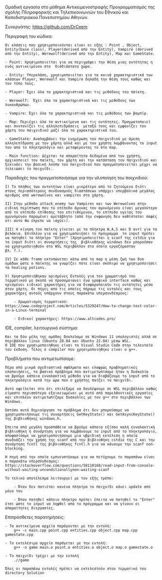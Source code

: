 Ομαδική εργασία στο μάθημα Αντικειμενοστραφής Προγραμματισμός της σχολής Πληροφορικής και Τηλεπικοινωνιών του Εθνικού και Καποδιστριακού Πανεπιστημίου Αθηνών.

Συνεργάτης: https://github.com/DrCeem

Περιγραφή του κώδικα: 

    Οι κλάσεις που χρησιμοποιούνται είναι οι εξής : Point , Object, Entity(base class), Player(derived από την Entity), Vampire (derived από την Entity), Werewolf(derived από την Entity), Map και GameState. 
    
    - Point: Χρησιμοποιείται για να περιγράψει την θέση μιας οντότητας η ενός αντικειμένου στο  δισδιάστατο χώρο. 
    
    - Entity: Υπερκλάση, χρησιμοποιείται για τα κοινά χαρακτηριστικά των κλάσεων Player, Werewolf και Vampire δηλαδή την θέση τους καθώς και τον τύπο τους. 
    
    - Player: Έχει όλα τα χαρακτηριστικά και τις μεθόδους του παίκτη. 
    
    - Werewolf:  Έχει όλα τα χαρακτηριστικά και τις μεθόδους των λυκανθρώπων. 

    - Vampire: Έχει όλα τα χαρακτηριστικά και τις μεθόδους των βαμπίρ. 

    - Map: Περιέχει όλα τα αντικείμενα και τις οντότητες. Πραγματοποιεί και συντονίζει τις αλληλεπιδράσεις  μεταξύ τους και εμφανίζει τον χάρτη του παιχνιδιού μαζί όλα τα χαρακτηριστικά του. 
    
    - GameState: Αναλαμβάνει την ενημέρωση του παιχνιδιού με άμεση αλληλεπίδραση με τον χάρτη αλλά και με τον χρήστη λαμβάνοντας το input του από το πληκτρολόγιο και μεταφέροντας το στο map. 
    
    - Main function: Δέχεται τα απαραίτητα δεδομένα από τον χρήστη, αρχικοποιεί τον παίκτη, τον χάρτη και την κατάσταση του παιχνιδιού και ξεκινάει την βασική λούπα του παιχνιδιού που πραγματοποιείται μέχρι να τελειώσει το παιχνίδι. 

Παραδοχές που πραγματοποιήσαμε για την υλοποίηση του παιχνιδιού: 

    I) Το πλήθος των οντοτήτων είναι μικρότερο από το ζητούμενο διότι στους περισσότερους συνδυασμούς διαστάσεων υπάρχει υπερβολικά μεγάλος αριθμός από werewolves και vampires στο χάρτη. 

    II) Στην μέθοδο attack_enemy των Vampires και των Werewolves στην ειδική περίπτωση που το επίπεδο άμυνας του αμυνόμενου είναι μεγαλύτερο από το επίπεδο επίθεσης του επιτιθέμενου, το επίπεδο υγείας του αμυνόμενου παραμένει αμετάβλητο (από την εκφώνηση δεν καθίσταται σαφές ότι αυτό θα έπρεπε να ισχύει).  

    III) Η κίνηση του παίκτη γίνεται με τα πλήκτρα W,A,S και D αντί για τα βελάκια. Επιπλέον για να χρησιμοποιήσει το πρόγραμμα  το input πρέπει να πατηθεί το πλήκτρο "Enter" (Χρησιμοποιείται η scanf της cstdio για το input διότι οι συναρτήσεις της  βιβλιοθήκης windows δεν μπορούσαν να χρησιμοποιηθούν στο WSL περιβάλλον στο οποίο εργαζόμασταν 
    βλ. f.). 

    IV) Σε κάθε frame εκτυπώνεται κάτω από το map η μέση ζωή των δυο ομάδων ώστε ο παίκτης να γνωρίζει πότε είναι σκόπιμο να χρησιμοποιήσει τα healing potions. 

    V) Χρησιμοποιήθηκαν ορισμένες Εντολές για τον χρωματισμό του τερματικού με σκοπό να προσομοιώνει ένα γραφικό interface καθώς και ορισμένοι ειδικοί χαρακτήρες για να διαφοροποιούν τις οντότητες μέσα στον χάρτη. Οι πήγες από τις οποίες πήραμε τις εντολές και τους χαρακτήρες αυτούς υπάρχουν στους παρακάτω υπερσυνδέσμους: 

        - Χρωματισμός τερματικού: https://www.codeproject.com/Articles/5329247/How-to-change-text-color-in-a-Linux-terminal 
    
        - Ειδικοί χαρακτήρες: https://www.altcodes.pro/ 
    
IDE, compiler, λειτουργικό σύστημα: 

    Και τα δύο μέλη της ομάδας δουλεύαμε σε Windows 11 υπολογιστές αλλά σε περιβάλλον linux (Ubuntu 20.04 και Ubuntu 22.04) μέσω WSL.
    O IDE που χρησιμοποιήθηκε είναι το Visual Studio Code στην τελευταία του έκδοση. Τέλος ο compiler που χρησιμοποιήθηκε είναι ο g++. 

Προβλήματα που αντιμετωπίσαμε: 

    Πέρα από μικρά σχεδιαστικά σφάλματα και ελαφρώς προβληματικές υλοποιήσεις, το βασικό πρόβλημα που αντιμετωπίσαμε ήταν η δυσκολία
    να βρούμε κάποια ενναλακτική μέθοδο για να διαβάζουμε το input από το πληκτρολόγιο κατά την ώρα που ο χρήστης παίζει το παιχνίδι. 

    Αυτό οφείλεται στο ότι επιλέξαμε να δουλέψουμε σε WSL περιβάλλον καθώς είμαστε περισσότερο εξοικειωμένοι με αυτό από παρελθοντικές εργασίες και επιπλέον αντιμετωπίζαμε δυσκολίες με τον g++ στο περιβάλλον των Windows. 

    Ωστόσο αυτό δημιούργησε το πρόβλημα ότι δεν μπορούσαμε να χρησιμοποιήσουμε τις συναρτήσεις GetKeyState() και GetAsyncKeyState() της βιβλιοθήκης windows.h.  

    Έπειτα από μεγάλη προσπάθεια να βρούμε κάποια εξίσου καλή ενναλακτική βιβλιοθήκη ή συνάρτηση για να λαμβάνουμε το input από το πληκτρολόγιο, αποφασίσαμε να χρησιμοποιήσουμε μια υβριδική εκτέλεση η οποία συνδυάζει την χρήση της scanf από την βιβλιοθήκη cstdio της C και την συνάρτηση fcntl της βιβλιοθήκης fcntl.h για να κάνουμε την scanf non-blocking. 
    
    Η πηγή από την οποία εμπνευστήκαμε για να πετύχουμε το παραπάνω είναι ο παρακάτω υπερσύνδεσμος: 
    https://stackoverflow.com/questions/58110168/read-input-from-console-without-waiting-unconditionallynon-waiting-scanf 

    Το τελικό αποτέλεσμα λειτουργεί με τον εξής τρόπο: 

        - Όταν δεν πατιέται κανένα πλήκτρο το παιχνίδι κάνει update από μόνο του 
        
        - Όταν πατηθεί κάποιο πλήκτρο πρέπει έπειτα να πατηθεί το "Enter" έτσι ώστε το input να ληφθεί από το πρόγραμμα και να γίνουν οι απαραίτητες διεργασίες. 

Επιπρόσθετες παρατηρήσεις: 

    - Τα αντικείμενα αρχεία παράγονται με την εντολή: 
        g++ -c main.cpp point.cpp entities.cpp object.cpp map.cpp gamestate.cpp 

    - Το εκτελέσιμο αρχείο παράγεται με την εντολή: 
        g++ -o game main.o point.o entities.o object.o map.o gamestate.o 

    - Το παιχνίδι τρέχει με την εντολή  
        .//game 

    Όλες οι παραπάνω εντολές πρέπει να εκτελεστούν στον τερματικό του directory Solution
